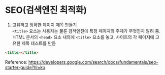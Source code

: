 # SEO(검색엔진 최적화)

1. 고유하고 정확한 페이지 제목 만들기   
```<title>``` 요소는 사용자는 물론 검색엔진에 특정 페이지의 주제가 무엇인지 알려 줌.   
HTML 문서의 ```<head>``` 요소 내의에 ```<title>``` 요소를 놓고, 사이트의 각 페이지에 고유한 제목 테스트를 만듬

```html
<title></title>
```
Reference: https://developers.google.com/search/docs/fundamentals/seo-starter-guide?hl=ko

